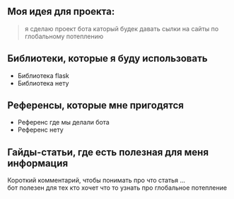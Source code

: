 ## Моя идея для проекта:
> я сделаю проект бота каторый будек давать сылки на сайты по глобальному потеплению
## Библиотеки, которые я буду использовать
- Библиотека flask
- Библиотека нету

## Референсы, которые мне пригодятся
- Референс где мы делали бота
- Референс нету

## Гайды-статьи, где есть полезная для меня информация
Короткий комментарий, чтобы понимать про что статья ...  
бот полезен для тех кто хочет что то узнать про глобальное потепление
